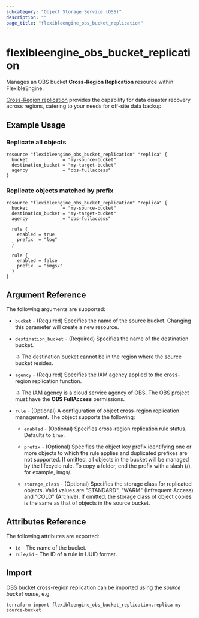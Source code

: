 ```yaml
---
subcategory: "Object Storage Service (OSS)"
description: ""
page_title: "flexibleengine_obs_bucket_replication"
---
```


# flexibleengine_obs_bucket_replication

Manages an OBS bucket **Cross-Region Replication** resource within FlexibleEngine.

[Cross-Region replication](https://docs.prod-cloud-ocb.orange-business.com/usermanual/obs/obs_03_0002.html)
provides the capability for data disaster recovery across regions, catering to your needs for off-site data backup.

## Example Usage

### Replicate all objects

```hcl
resource "flexibleengine_obs_bucket_replication" "replica" {
  bucket             = "my-source-bucket"
  destination_bucket = "my-target-bucket"
  agency             = "obs-fullaccess"
}
```

### Replicate objects matched by prefix

```hcl
resource "flexibleengine_obs_bucket_replication" "replica" {
  bucket             = "my-source-bucket"
  destination_bucket = "my-target-bucket"
  agency             = "obs-fullaccess"

  rule {
    enabled = true
    prefix  = "log"
  }

  rule {
    enabled = false
    prefix  = "imgs/"
  }
}
```

## Argument Reference

The following arguments are supported:

* `bucket` - (Required) Specifies the name of the source bucket. Changing this parameter will create a new resource.

* `destination_bucket` - (Required) Specifies the name of the destination bucket.

  -> The destination bucket cannot be in the region where the source bucket resides.

* `agency` - (Required) Specifies the IAM agency applied to the cross-region replication function.

  -> The IAM agency is a cloud service agency of OBS. The OBS project must have the **OBS FullAccess** permissions.

* `rule` - (Optional) A configuration of object cross-region replication management. The object supports the following:

  + `enabled` - (Optional) Specifies cross-region replication rule status. Defaults to `true`.

  + `prefix` - (Optional) Specifies the object key prefix identifying one or more objects to which the rule applies and
    duplicated prefixes are not supported. If omitted, all objects in the bucket will be managed by the lifecycle rule.
    To copy a folder, end the prefix with a slash (/), for example, imgs/.

  + `storage_class` - (Optional) Specifies the storage class for replicated objects. Valid values are "STANDARD",
    "WARM" (Infrequent Access) and "COLD" (Archive).
    If omitted, the storage class of object copies is the same as that of objects in the source bucket.

## Attributes Reference

The following attributes are exported:

* `id` - The name of the bucket.
* `rule/id` - The ID of a rule in UUID format.

## Import

OBS bucket cross-region replication can be imported using the *source bucket name*, e.g.

```shell
terraform import flexibleengine_obs_bucket_replication.replica my-source-bucket
```
